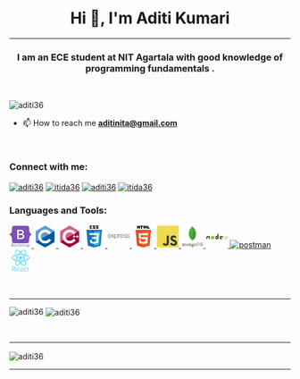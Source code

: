 <h1 align="center">Hi 👋, I'm Aditi Kumari</h1>
<hr>
<h3 align="center">I am an ECE student at NIT Agartala with good knowledge of programming fundamentals .</h3>
<br>
<p align="left"> <img src="https://komarev.com/ghpvc/?username=aditi36&label=Profile%20views&color=0e75b6&style=flat" alt="aditi36" /> </p>

- 📫 How to reach me **aditinita@gmail.com**
<br>
<h3 align="left">Connect with me:</h3>
<p align="left">
<a href="https://linkedin.com/in/aditi36" target="blank"><img align="center" src="https://raw.githubusercontent.com/rahuldkjain/github-profile-readme-generator/master/src/images/icons/Social/linked-in-alt.svg" alt="aditi36" height="30" width="40" /></a>
<a href="https://www.hackerrank.com/itida36" target="blank"><img align="center" src="https://raw.githubusercontent.com/rahuldkjain/github-profile-readme-generator/master/src/images/icons/Social/hackerrank.svg" alt="itida36" height="30" width="40" /></a>
<a href="https://www.leetcode.com/aditi36" target="blank"><img align="center" src="https://raw.githubusercontent.com/rahuldkjain/github-profile-readme-generator/master/src/images/icons/Social/leet-code.svg" alt="aditi36" height="30" width="40" /></a>
<a href="https://auth.geeksforgeeks.org/user/itida36" target="blank"><img align="center" src="https://raw.githubusercontent.com/rahuldkjain/github-profile-readme-generator/master/src/images/icons/Social/geeks-for-geeks.svg" alt="itida36" height="30" width="40" /></a>
</p>

<h3 align="left">Languages and Tools:</h3>
<p align="left"> <a href="https://getbootstrap.com" target="_blank" rel="noreferrer"> <img src="https://raw.githubusercontent.com/devicons/devicon/master/icons/bootstrap/bootstrap-plain-wordmark.svg" alt="bootstrap" width="40" height="40"/> </a> <a href="https://www.cprogramming.com/" target="_blank" rel="noreferrer"> <img src="https://raw.githubusercontent.com/devicons/devicon/master/icons/c/c-original.svg" alt="c" width="40" height="40"/> </a> <a href="https://www.w3schools.com/cpp/" target="_blank" rel="noreferrer"> <img src="https://raw.githubusercontent.com/devicons/devicon/master/icons/cplusplus/cplusplus-original.svg" alt="cplusplus" width="40" height="40"/> </a> <a href="https://www.w3schools.com/css/" target="_blank" rel="noreferrer"> <img src="https://raw.githubusercontent.com/devicons/devicon/master/icons/css3/css3-original-wordmark.svg" alt="css3" width="40" height="40"/> </a> <a href="https://expressjs.com" target="_blank" rel="noreferrer"> <img src="https://raw.githubusercontent.com/devicons/devicon/master/icons/express/express-original-wordmark.svg" alt="express" width="40" height="40"/> </a> <a href="https://www.w3.org/html/" target="_blank" rel="noreferrer"> <img src="https://raw.githubusercontent.com/devicons/devicon/master/icons/html5/html5-original-wordmark.svg" alt="html5" width="40" height="40"/> </a> <a href="https://developer.mozilla.org/en-US/docs/Web/JavaScript" target="_blank" rel="noreferrer"> <img src="https://raw.githubusercontent.com/devicons/devicon/master/icons/javascript/javascript-original.svg" alt="javascript" width="40" height="40"/> </a> <a href="https://www.mongodb.com/" target="_blank" rel="noreferrer"> <img src="https://raw.githubusercontent.com/devicons/devicon/master/icons/mongodb/mongodb-original-wordmark.svg" alt="mongodb" width="40" height="40"/> </a> <a href="https://nodejs.org" target="_blank" rel="noreferrer"> <img src="https://raw.githubusercontent.com/devicons/devicon/master/icons/nodejs/nodejs-original-wordmark.svg" alt="nodejs" width="40" height="40"/> </a> <a href="https://postman.com" target="_blank" rel="noreferrer"> <img src="https://www.vectorlogo.zone/logos/getpostman/getpostman-icon.svg" alt="postman" width="40" height="40"/> </a> <a href="https://reactjs.org/" target="_blank" rel="noreferrer"> <img src="https://raw.githubusercontent.com/devicons/devicon/master/icons/react/react-original-wordmark.svg" alt="react" width="40" height="40"/> </a> </p>
<br>
<hr>

<p><img align="left" src="https://github-readme-stats.vercel.app/api/top-langs?username=aditi36&show_icons=true&locale=en&layout=compact" alt="aditi36" /></p>

<p>&nbsp;<img align="center" src="https://github-readme-stats.vercel.app/api?username=aditi36&show_icons=true&locale=en" alt="aditi36" /></p>
<br>
<hr>
<p><img align="center" src="https://github-readme-streak-stats.herokuapp.com/?user=aditi36&" alt="aditi36" /></p>
<hr>

